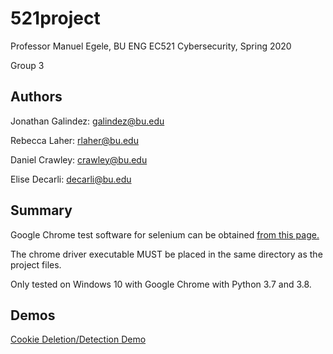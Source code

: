 # 521project
Professor Manuel Egele, BU ENG EC521 Cybersecurity, Spring 2020

Group 3
## Authors
Jonathan Galindez: galindez@bu.edu

Rebecca Laher: rlaher@bu.edu

Daniel Crawley: crawley@bu.edu

Elise Decarli: decarli@bu.edu

## Summary

Google Chrome test software for selenium can be obtained [from this page.](https://sites.google.com/a/chromium.org/chromedriver/downloads)

The chrome driver executable MUST be placed in the same directory as the project files.

Only tested on Windows 10 with Google Chrome with Python 3.7 and 3.8.

## Demos

[Cookie Deletion/Detection Demo](https://youtu.be/FFfhfCvNXc8)
